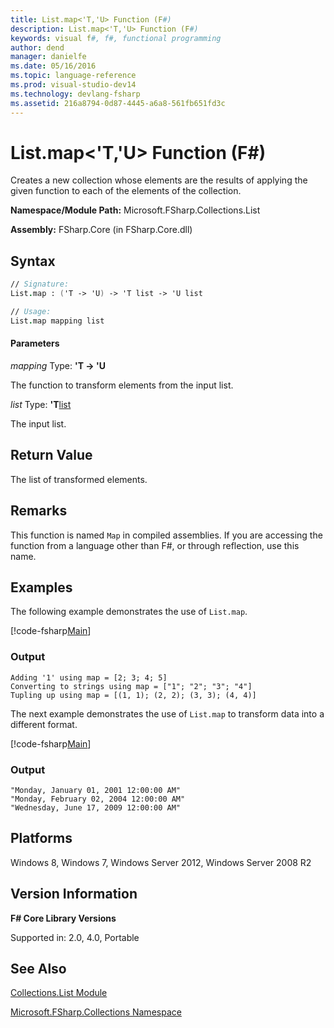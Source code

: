 ```yaml
---
title: List.map<'T,'U> Function (F#)
description: List.map<'T,'U> Function (F#)
keywords: visual f#, f#, functional programming
author: dend
manager: danielfe
ms.date: 05/16/2016
ms.topic: language-reference
ms.prod: visual-studio-dev14
ms.technology: devlang-fsharp
ms.assetid: 216a8794-0d87-4445-a6a8-561fb651fd3c 
---
```


# List.map<'T,'U> Function (F#)

Creates a new collection whose elements are the results of applying the given function to each of the elements of the collection.

**Namespace/Module Path:** Microsoft.FSharp.Collections.List

**Assembly:** FSharp.Core (in FSharp.Core.dll)


## Syntax

```fsharp
// Signature:
List.map : ('T -> 'U) -> 'T list -> 'U list

// Usage:
List.map mapping list
```

#### Parameters
*mapping*
Type: **'T -&gt; 'U**


The function to transform elements from the input list.


*list*
Type: **'T**[list](https://msdn.microsoft.com/library/c627b668-477b-4409-91ed-06d7f1b3e4a7)


The input list.

## Return Value

The list of transformed elements.

## Remarks

This function is named `Map` in compiled assemblies. If you are accessing the function from a language other than F#, or through reflection, use this name.

## Examples

The following example demonstrates the use of `List.map`.

[!code-fsharp[Main](~/samples/snippets/fsharp/fssamples101/snippet3002.fs)]

### Output

```
Adding '1' using map = [2; 3; 4; 5]
Converting to strings using map = ["1"; "2"; "3"; "4"]
Tupling up using map = [(1, 1); (2, 2); (3, 3); (4, 4)]
```

The next example demonstrates the use of `List.map` to transform data into a different format.

[!code-fsharp[Main](~/samples/snippets/fsharp/fssamples101/snippet1004.fs)]

### Output

```
"Monday, January 01, 2001 12:00:00 AM"
"Monday, February 02, 2004 12:00:00 AM"
"Wednesday, June 17, 2009 12:00:00 AM"
```

## Platforms
Windows 8, Windows 7, Windows Server 2012, Windows Server 2008 R2


## Version Information
**F# Core Library Versions**

Supported in: 2.0, 4.0, Portable

## See Also
[Collections.List Module](Collections.List-Module-%5BFSharp%5D.md)

[Microsoft.FSharp.Collections Namespace](Microsoft.FSharp.Collections-Namespace.md)